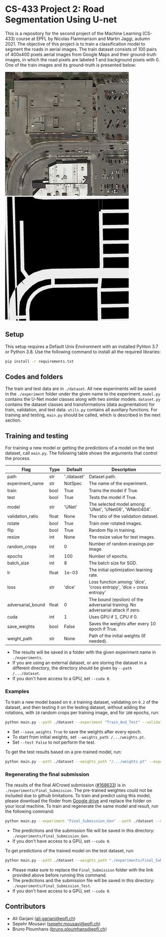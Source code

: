 # CS-433 Project 2: Road Segmentation Using U-net

This is a repository for the second project of the Machine Learning (CS-433) course at EPFL by Nicolas Flammarison and Martin Jaggi, autumn 2021. The objective of this project is to train a classification model to segment the roads in aerial images. The train dataset consists of 100 pairs of 400x400 pixels aerial images from Google Maps and their ground-truth images, in which the road pixels are labeled 1 and background pixels with 0. One of the train images and its ground-truth is presented below:

![](images/img_033.png) ![](images/gt_033.png)

## Setup
This setup requires a Default Unix Environment with an installed Pyhton 3.7 or Python 3.8. Use the following command to install all the required libraries:
```bash
pip install -r requirements.txt
```

## Codes and folders
The train and test data are in `./dataset`. All new experiments will be saved in the `./experiment` folder under the given name to the experiment. `model.py` contains the U-Net model classes along with two similar models. `dataset.py` contains the dataset classes and transformations (data augmentation) for train, validation, and test data. `utils.py` contains all auxiliary functions. For training and testing, `main.py` should be called, which is described in the next section.

## Training and testing

For training a new model or getting the predictions of a model on the test dataset, call `main.py`. The following table shows the arguments that control the process.

| Flag                  | Type  | Default   | Description                               | 
| --------------------- | ----- | --------- | ----------------------------------------- |
| path                  | str   | './dataset' | Dataset path.                           |
| experiment_name       | str   | NotSpec   | The name of the experiment.               |
| train                 | bool  | True      | Trains the model if True.                 |
| test                  | bool  | True      | Tests the model if True.                  |
| model                 | str   | 'UNet'    | The selected model among: 'UNet', 'UNet06', 'WNet0404'.|
| validation_ratio      | float | None      | The ratio of the validation dataset.      |
| rotate                | bool  | True      | Train over rotated images.                |
| flip                  | bool  | True      | Random flip in training.                  |
| resize                | int   | None      | The resize value for test images.         |
| random_crops          | int   | 0         | Number of random erasings per image.      |
| epochs                | int   | 100       | Number of epochs.                         |
| batch_size            | int   | 8         | The batch size for SGD.                   |
| lr                    | float | 1e-03     | The initial optimization learning rate.   |
| loss                  | str   | 'dice'    | Loss function among: 'dice', 'cross entropy', 'dice + cross entropy'|
| adversarial_bound     | float | 0         | The bound (epsilon) of the adversarial training. No adversarial attack if zero.|
| cuda                  | int   | 1         | Uses GPU if 1, CPU if 0.                  |
| save_weights          | bool  | False     | Saves the weights after every 10 epoch if True.|
| weight_path           | str   | None      | Path of the initial weights (If needed).  |

- The results will be saved in a folder with the given experiment name in `./experiments`.
- If you are using an external dataset, or are storing the dataset in a different directory, the directory should be given by `--path /.../dataset`.
- If you don't have access to a GPU, set `--cuda 0`.

### Examples

To train a new model based on `0.8` training dataset, validating on `0.2` of the dataset, and then testing it on the testing dataset, without adding the rotations, with `10` random crops per training image, and for `100` epochs, run:
```bash
python main.py --path ./dataset --experiment "Train_And_Test" --validation_ratio 0.2 --rotate False --random_crops 10 --epoch 100
```
- Set `--save_weights True` to save the weights after every epoch.
- To start from initial weights, set `--weights_path /.../weights.pt`.
- Set `--test False` to not perform the test.


To get the test results based on a pre-trained model, run:
```bash
python main.py --path ./dataset --weights_path "/.../weights.pt" --experiment "Test_Pretrained" --train False
```

### Regenerating the final submission

The results of the final AICrowd submission ([#168633](https://www.aicrowd.com/challenges/epfl-ml-road-segmentation/submissions/168633)) is in `./experiments/Final_Submission`. The pre-trained weightes could not be included due to github limitations. To train and predict using this model, please download the floder from [Google drive](https://drive.google.com/drive/folders/1_ZoEnNRjN6OTn2d6arfJIbMQX4kv6Zwv?usp=sharing) and replace the folder on your local machine. To train and regenerate the same model and result, run the following command:
```bash
python main.py --experiment "Final_Submission_Gen" --path ./dataset --model "UNet" --validation_ratio 0.2 --cuda 1 --loss 'dice' --epoch 70 --save_weights True
```
- The predictions and the submission file will be saved in this directory: `./experiments/Final_Submission_Gen`.
- If you don't have access to a GPU, set `--cuda 0`.


To get predictions of the trained model on the test dataset, run:
```bash
python main.py --path ./dataset --weights_path "./experiments/Final_Submission/Final_Submission.pt" --experiment "Final_Submission_Test" --train False
```
- Please make sure to replace the `Final_Submission` folder with the link provided above before running this command.
- The predictions and the submission file will be saved in this directory: `./experiments/Final_Submission_Test`.
- If you don't have access to a GPU, set `--cuda 0`.


## Contributors
- Ali Garjani ([ali.garjani@epfl.ch](mailto:ali.garjani@epfl.ch))
- Sepehr Mousavi ([sepehr.mousavi@epfl.ch](mailto:sepehr.mousavi@epfl.ch))
- Bruno Ploumhans ([bruno.ploumhans@epfl.ch](mailto:bruno.ploumhans@epfl.ch))

